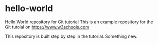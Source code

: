 # hello-world
Hello World repository for Git tutorial
This is an example repository for the Git tutoial on https://www.w3schools.com

This repository is built step by step in the tutorial.
Something new.
